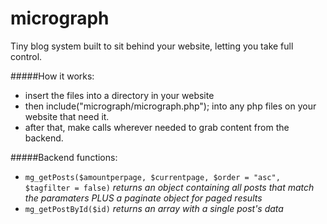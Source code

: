 micrograph
==========

Tiny blog system built to sit behind your website, letting you take full control.

#####How it works:
+ insert the files into a directory in your website
+ then include("micrograph/micrograph.php"); into any php files on your website that need it.
+ after that, make calls wherever needed to grab content from the backend.

#####Backend functions:
+ `mg_getPosts($amountperpage, $currentpage, $order = "asc", $tagfilter = false)` *returns an object containing all posts that match the paramaters PLUS a paginate object for paged results*
+ `mg_getPostById($id)` *returns an array with a single post's data*
